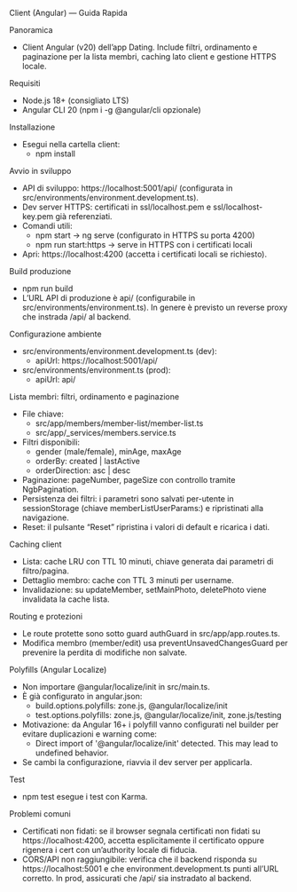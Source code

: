 ﻿Client (Angular) — Guida Rapida

Panoramica

- Client Angular (v20) dell’app Dating. Include filtri, ordinamento e paginazione per la lista membri, caching lato client e gestione HTTPS locale.

Requisiti

- Node.js 18+ (consigliato LTS)
- Angular CLI 20 (npm i -g @angular/cli opzionale)

Installazione

- Esegui nella cartella client:
  - npm install

Avvio in sviluppo

- API di sviluppo: https://localhost:5001/api/ (configurata in src/environments/environment.development.ts).
- Dev server HTTPS: certificati in ssl/localhost.pem e ssl/localhost-key.pem già referenziati.
- Comandi utili:
  - npm start → ng serve (configurato in HTTPS su porta 4200)
  - npm run start:https → serve in HTTPS con i certificati locali
- Apri: https://localhost:4200 (accetta i certificati locali se richiesto).

Build produzione

- npm run build
- L’URL API di produzione è api/ (configurabile in src/environments/environment.ts). In genere è previsto un reverse proxy che instrada /api/ al backend.

Configurazione ambiente

- src/environments/environment.development.ts (dev):
  - apiUrl: https://localhost:5001/api/
- src/environments/environment.ts (prod):
  - apiUrl: api/

Lista membri: filtri, ordinamento e paginazione

- File chiave:
  - src/app/members/member-list/member-list.ts
  - src/app/_services/members.service.ts
- Filtri disponibili:
  - gender (male/female), minAge, maxAge
  - orderBy: created | lastActive
  - orderDirection: asc | desc
- Paginazione: pageNumber, pageSize con controllo tramite NgbPagination.
- Persistenza dei filtri: i parametri sono salvati per-utente in sessionStorage (chiave memberListUserParams:<username>) e ripristinati alla navigazione.
- Reset: il pulsante “Reset” ripristina i valori di default e ricarica i dati.

Caching client

- Lista: cache LRU con TTL 10 minuti, chiave generata dai parametri di filtro/pagina.
- Dettaglio membro: cache con TTL 3 minuti per username.
- Invalidazione: su updateMember, setMainPhoto, deletePhoto viene invalidata la cache lista.

Routing e protezioni

- Le route protette sono sotto guard authGuard in src/app/app.routes.ts.
- Modifica membro (member/edit) usa preventUnsavedChangesGuard per prevenire la perdita di modifiche non salvate.

Polyfills (Angular Localize)

- Non importare @angular/localize/init in src/main.ts.
- È già configurato in angular.json:
  - build.options.polyfills: zone.js, @angular/localize/init
  - test.options.polyfills: zone.js, @angular/localize/init, zone.js/testing
- Motivazione: da Angular 16+ i polyfill vanno configurati nel builder per evitare duplicazioni e warning come:
  - Direct import of '@angular/localize/init' detected. This may lead to undefined behavior.
- Se cambi la configurazione, riavvia il dev server per applicarla.

Test

- npm test esegue i test con Karma.

Problemi comuni

- Certificati non fidati: se il browser segnala certificati non fidati su https://localhost:4200, accetta esplicitamente il certificato oppure rigenera i cert con un’authority locale di fiducia.
- CORS/API non raggiungibile: verifica che il backend risponda su https://localhost:5001 e che environment.development.ts punti all’URL corretto. In prod, assicurati che /api/ sia instradato al backend.